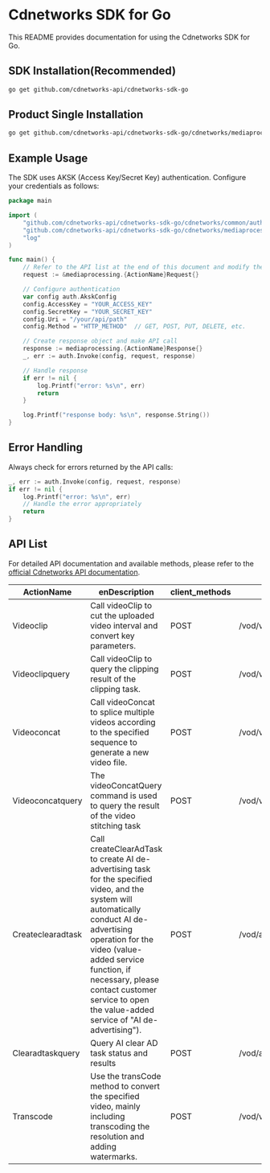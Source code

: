 # Cdnetworks SDK for Go

This README provides documentation for using the Cdnetworks SDK for Go.

## SDK Installation(Recommended)

```bash
go get github.com/cdnetworks-api/cdnetworks-sdk-go
```

## Product Single Installation

```bash
go get github.com/cdnetworks-api/cdnetworks-sdk-go/cdnetworks/mediaprocessing
```

## Example Usage

The SDK uses AKSK (Access Key/Secret Key) authentication. Configure your credentials as follows:

```go
package main

import (
    "github.com/cdnetworks-api/cdnetworks-sdk-go/cdnetworks/common/auth"
    "github.com/cdnetworks-api/cdnetworks-sdk-go/cdnetworks/mediaprocessing"
    "log"
)

func main() {
	// Refer to the API list at the end of this document and modify the corresponding {ActionName}, Method, and Uri
    request := &mediaprocessing.{ActionName}Request{}

    // Configure authentication
    var config auth.AkskConfig
    config.AccessKey = "YOUR_ACCESS_KEY"
    config.SecretKey = "YOUR_SECRET_KEY"
    config.Uri = "/your/api/path"
    config.Method = "HTTP_METHOD"  // GET, POST, PUT, DELETE, etc.

    // Create response object and make API call
    response := mediaprocessing.{ActionName}Response{}
    _, err := auth.Invoke(config, request, response)

    // Handle response
    if err != nil {
        log.Printf("error: %s\n", err)
        return
    }

    log.Printf("response body: %s\n", response.String())
}
```

## Error Handling

Always check for errors returned by the API calls:

```go
_, err := auth.Invoke(config, request, response)
if err != nil {
    log.Printf("error: %s\n", err)
    // Handle the error appropriately
    return
}
```

## API List
For detailed API documentation and available methods, please refer to the [official Cdnetworks API documentation](https://docs.cdnetworks.com/en/cdn/apidocs).

| ActionName | enDescription | client_methods | uri |
| --- | --- | --- | --- |
| Videoclip | Call videoClip to cut the uploaded video interval and convert key parameters. | POST | /vod/videoManage/videoClip |
| Videoclipquery | Call videoClip to query the clipping result of the clipping task. | POST | /vod/videoManage/videoClipQuery |
| Videoconcat | Call videoConcat to splice multiple videos according to the specified sequence to generate a new video file. | POST | /vod/videoManage/videoConcat |
| Videoconcatquery | The videoConcatQuery command is used to query the result of the video stitching task | POST | /vod/videoManage/videoConcatQuery |
| Createclearadtask | Call createClearAdTask to create AI de-advertising task for the specified video, and the system will automatically conduct AI de-advertising operation for the video (value-added service function, if necessary, please contact customer service to open the value-added service of "AI de-advertising"). | POST | /vod/ai/createClearAdTask |
| Clearadtaskquery | Query AI clear AD task status and results | POST | /vod/ai/clearAdTaskQuery |
| Transcode | Use the transCode method to convert the specified video, mainly including transcoding the resolution and adding watermarks. | POST | /vod/videoManage/transCode |